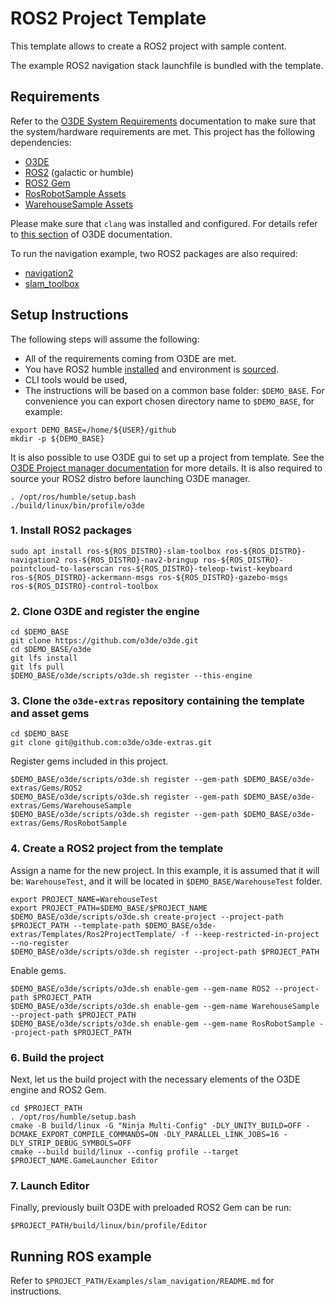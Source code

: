 # ROS2 Project Template

This template allows to create a ROS2 project with sample content. 

The example ROS2 navigation stack launchfile is bundled with the template.

## Requirements

Refer to the [O3DE System Requirements](https://www.o3de.org/docs/welcome-guide/requirements/) documentation to make sure that the system/hardware requirements are met. 
This project has the following dependencies:

- [O3DE](https://github.com/o3de/o3de)
- [ROS2](https://www.ros.org/) (galactic or humble)
- [ROS2 Gem](https://github.com/o3de/o3de-extras/tree/development/Gems/ROS2)
- [RosRobotSample Assets](https://github.com/o3de/o3de-extras/tree/development/Gems/RosRobotSample)
- [WarehouseSample Assets](https://github.com/o3de/o3de-extras/tree/development/Gems/WarehouseSample)

Please make sure that `clang` was installed and configured. For details refer to [this section](https://www.o3de.org/docs/welcome-guide/requirements/#linux) of O3DE documentation.

To run the navigation example, two ROS2 packages are also required:
- [navigation2](https://github.com/ros-planning/navigation2)
- [slam_toolbox](https://github.com/SteveMacenski/slam_toolbox)

## Setup Instructions

The following steps will assume the following:

- All of the requirements coming from O3DE are met.
- You have ROS2 humble [installed](https://docs.ros.org/en/humble/Installation.html) and environment is [sourced](https://docs.ros.org/en/humble/Tutorials/Beginner-CLI-Tools/Configuring-ROS2-Environment.html#source-the-setup-files).
- CLI tools would be used,
- The instructions will be based on a common base folder: `$DEMO_BASE`. For convenience you can export chosen directory name to `$DEMO_BASE`, for example:
```shell
export DEMO_BASE=/home/${USER}/github
mkdir -p ${DEMO_BASE}
```

It is also possible to use O3DE gui to set up a project from template. See the [O3DE Project manager documentation](https://www.o3de.org/docs/user-guide/project-config/project-manager/) for more details. It is also required to source your ROS2 distro before launching O3DE manager.

```shell
. /opt/ros/humble/setup.bash
./build/linux/bin/profile/o3de
```

### 1. Install ROS2 packages

```shell
sudo apt install ros-${ROS_DISTRO}-slam-toolbox ros-${ROS_DISTRO}-navigation2 ros-${ROS_DISTRO}-nav2-bringup ros-${ROS_DISTRO}-pointcloud-to-laserscan ros-${ROS_DISTRO}-teleop-twist-keyboard ros-${ROS_DISTRO}-ackermann-msgs ros-${ROS_DISTRO}-gazebo-msgs ros-${ROS_DISTRO}-control-toolbox
```


### 2. Clone O3DE and register the engine

```shell
cd $DEMO_BASE
git clone https://github.com/o3de/o3de.git
cd $DEMO_BASE/o3de
git lfs install
git lfs pull
$DEMO_BASE/o3de/scripts/o3de.sh register --this-engine
```

### 3. Clone the `o3de-extras` repository containing the template and asset gems

```shell
cd $DEMO_BASE
git clone git@github.com:o3de/o3de-extras.git
```

Register gems included in this project.

```shell
$DEMO_BASE/o3de/scripts/o3de.sh register --gem-path $DEMO_BASE/o3de-extras/Gems/ROS2
$DEMO_BASE/o3de/scripts/o3de.sh register --gem-path $DEMO_BASE/o3de-extras/Gems/WarehouseSample
$DEMO_BASE/o3de/scripts/o3de.sh register --gem-path $DEMO_BASE/o3de-extras/Gems/RosRobotSample
```

### 4. Create a ROS2 project from the template

Assign a name for the new project. In this example, it is assumed that it will be: `WarehouseTest`, and it will be located in `$DEMO_BASE/WarehouseTest` folder. 

```shell
export PROJECT_NAME=WarehouseTest
export PROJECT_PATH=$DEMO_BASE/$PROJECT_NAME
$DEMO_BASE/o3de/scripts/o3de.sh create-project --project-path $PROJECT_PATH --template-path $DEMO_BASE/o3de-extras/Templates/Ros2ProjectTemplate/ -f --keep-restricted-in-project --no-register
$DEMO_BASE/o3de/scripts/o3de.sh register --project-path $PROJECT_PATH
```

Enable gems.

```shell
$DEMO_BASE/o3de/scripts/o3de.sh enable-gem --gem-name ROS2 --project-path $PROJECT_PATH
$DEMO_BASE/o3de/scripts/o3de.sh enable-gem --gem-name WarehouseSample --project-path $PROJECT_PATH
$DEMO_BASE/o3de/scripts/o3de.sh enable-gem --gem-name RosRobotSample --project-path $PROJECT_PATH
```

### 6. Build the project

Next, let us the build project with the necessary elements of the O3DE engine and ROS2 Gem.

```shell
cd $PROJECT_PATH
. /opt/ros/humble/setup.bash
cmake -B build/linux -G "Ninja Multi-Config" -DLY_UNITY_BUILD=OFF -DCMAKE_EXPORT_COMPILE_COMMANDS=ON -DLY_PARALLEL_LINK_JOBS=16 -DLY_STRIP_DEBUG_SYMBOLS=OFF
cmake --build build/linux --config profile --target $PROJECT_NAME.GameLauncher Editor
```

### 7. Launch Editor

Finally, previously built O3DE with preloaded ROS2 Gem can be run:

```shell
$PROJECT_PATH/build/linux/bin/profile/Editor
```

## Running ROS example

Refer to `$PROJECT_PATH/Examples/slam_navigation/README.md` for instructions.

